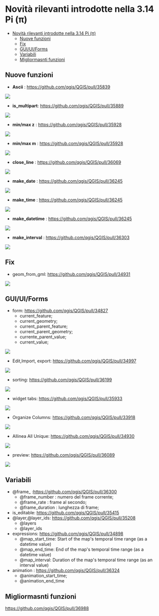 # Novità rilevanti introdotte nella 3.14 Pi (π)

<!-- TOC -->

- [Novità rilevanti introdotte nella 3.14 Pi (π)](#novità-rilevanti-introdotte-nella-314-pi-π)
  - [Nuove funzioni](#nuove-funzioni)
  - [Fix](#fix)
  - [GUI/UI/Forms](#guiuiforms)
  - [Variabili](#variabili)
  - [Migliormasnti funzioni](#migliormasnti-funzioni)

<!-- /TOC -->

## Nuove funzioni

* **Ascii** : https://github.com/qgis/QGIS/pull/35839

![](/img/novita_314/35839.png)

* **is_multipart**: https://github.com/qgis/QGIS/pull/35889

![](/img/novita_314/35889.png)

* **min/max z** : https://github.com/qgis/QGIS/pull/35928

![](/img/novita_314/35928_max_min_z.png)

* **min/max m** : https://github.com/qgis/QGIS/pull/35928

![](/img/novita_314/35928_max_min_m.png)

* **close_line** : https://github.com/qgis/QGIS/pull/36069

![](/img/novita_314/36069.png)

* **make_date** : https://github.com/qgis/QGIS/pull/36245

![](/img/novita_314/36245_date.png)

* **make_time** : https://github.com/qgis/QGIS/pull/36245

![](/img/novita_314/36245_time.png)

* **make_datetime** : https://github.com/qgis/QGIS/pull/36245

![](/img/novita_314/36245_datetime.png)

* **make_interval** : https://github.com/qgis/QGIS/pull/36303

![](/img/novita_314/36303.png)

## Fix

* geom_from_gml: https://github.com/qgis/QGIS/pull/34931

![](https://user-images.githubusercontent.com/7983394/76161312-883a4280-6132-11ea-81ea-60492eae55f9.png)

## GUI/UI/Forms

* form: https://github.com/qgis/QGIS/pull/34827
  * current_feature;
  * current_geometry;
  * current_parent_feature;
  * current_parent_geometry;
  * currente_parent_value;
  * current_value;

![](https://user-images.githubusercontent.com/142164/75692656-28f9af80-5ca6-11ea-8dd6-9a4bf454f5b7.gif)

* Edit,Import, export: https://github.com/qgis/QGIS/pull/34997

![](https://user-images.githubusercontent.com/2820439/76829370-b3581c80-682b-11ea-83b1-647077b9759d.gif)

* sorting: https://github.com/qgis/QGIS/pull/36199

![](https://user-images.githubusercontent.com/127259/81067121-7977ce00-8ede-11ea-80a6-4081bae81c09.png)

* widget tabs: https://github.com/qgis/QGIS/pull/35933

![](https://user-images.githubusercontent.com/652785/80049561-d8017d00-84d8-11ea-826e-d7092ac7a5c6.gif)

* Organize Columns: https://github.com/qgis/QGIS/pull/33918

![](https://user-images.githubusercontent.com/776954/72725322-1e6bd680-3b8e-11ea-8af5-cf7edd5ec194.png)

* Allinea All Unique: https://github.com/qgis/QGIS/pull/34930

![](https://user-images.githubusercontent.com/7983394/76160373-178f2800-612a-11ea-8ddc-a5f46aa41b70.png)

* preview: https://github.com/qgis/QGIS/pull/36089

![](https://user-images.githubusercontent.com/127259/80604352-e6e4b400-8a31-11ea-8f3b-8c864e124c78.png)

## Variabili

* @frame_ :https://github.com/qgis/QGIS/pull/36300
  * @frame_number : numero del frame corrente;
  * @frame_rate : frame al secondo;
  * @frame_duration : lunghezza di frame;
* is_editable: https://github.com/qgis/QGIS/pull/35415
* @layer,@layer_ids: https://github.com/qgis/QGIS/pull/35208
  * @layers
  * @layer_ids
* expressions: https://github.com/qgis/QGIS/pull/34898
  * @map_start_time: Start of the map's temporal time range (as a datetime value)
  * @map_end_time: End of the map's temporal time range (as a datetime value)
  * @map_interval: Duration of the map's temporal time range (as an interval value)
* animation : https://github.com/qgis/QGIS/pull/36324
  * @animation_start_time;
  * @animation_end_time

## Migliormasnti funzioni

https://github.com/qgis/QGIS/pull/36988
